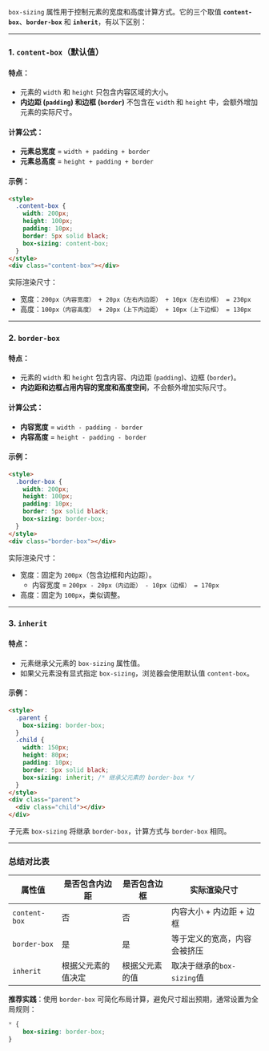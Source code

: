 `box-sizing` 属性用于控制元素的宽度和高度计算方式。它的三个取值 **`content-box`**、**`border-box`** 和 **`inherit`**，有以下区别：

---

### 1. **`content-box`**（默认值）

#### 特点：

* 元素的 `width` 和 `height` 只包含内容区域的大小。
* **内边距 (`padding`) 和边框 (`border`)** 不包含在 `width` 和 `height` 中，会额外增加元素的实际尺寸。

#### 计算公式：

* **元素总宽度** = `width + padding + border`
* **元素总高度** = `height + padding + border`

#### 示例：

```html
<style>
  .content-box {
    width: 200px;
    height: 100px;
    padding: 10px;
    border: 5px solid black;
    box-sizing: content-box;
  }
</style>
<div class="content-box"></div>
```

实际渲染尺寸：

* 宽度：`200px（内容宽度） + 20px（左右内边距） + 10px（左右边框） = 230px`
* 高度：`100px（内容高度） + 20px（上下内边距） + 10px（上下边框） = 130px`

---

### 2. **`border-box`**

#### 特点：

* 元素的 `width` 和 `height` 包含内容、内边距 (`padding`)、边框 (`border`)。
* **内边距和边框占用内容的宽度和高度空间**，不会额外增加实际尺寸。

#### 计算公式：

* **内容宽度** = `width - padding - border`
* **内容高度** = `height - padding - border`

#### 示例：

```html
<style>
  .border-box {
    width: 200px;
    height: 100px;
    padding: 10px;
    border: 5px solid black;
    box-sizing: border-box;
  }
</style>
<div class="border-box"></div>
```

实际渲染尺寸：

* 宽度：固定为 `200px`（包含边框和内边距）。
  * 内容宽度 = `200px - 20px（内边距） - 10px（边框） = 170px`
* 高度：固定为 `100px`，类似调整。

---

### 3. **`inherit`**

#### 特点：

* 元素继承父元素的 `box-sizing` 属性值。
* 如果父元素没有显式指定 `box-sizing`，浏览器会使用默认值 `content-box`。

#### 示例：

```html
<style>
  .parent {
    box-sizing: border-box;
  }
  .child {
    width: 150px;
    height: 80px;
    padding: 10px;
    border: 5px solid black;
    box-sizing: inherit; /* 继承父元素的 border-box */
  }
</style>
<div class="parent">
  <div class="child"></div>
</div>
```

子元素 `box-sizing` 将继承 `border-box`，计算方式与 `border-box` 相同。

---

### 总结对比表


| **属性值**    | **是否包含内边距** | **是否包含边框** | **实际渲染尺寸**             |
| ------------- | ------------------ | ---------------- | ---------------------------- |
| `content-box` | 否                 | 否               | 内容大小 + 内边距 + 边框     |
| `border-box`  | 是                 | 是               | 等于定义的宽高，内容会被挤压 |
| `inherit`     | 根据父元素的值决定 | 根据父元素的值   | 取决于继承的`box-sizing`值   |

**推荐实践**：使用 `border-box` 可简化布局计算，避免尺寸超出预期，通常设置为全局规则：

```css
* {
    box-sizing: border-box;
}
```
